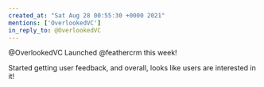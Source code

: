 ```yaml
---
created_at: "Sat Aug 28 00:55:30 +0000 2021"
mentions: ['OverlookedVC']
in_reply_to: @OverlookedVC
---
```


@OverlookedVC Launched @feathercrm this week!

Started getting user feedback, and overall, looks like users are interested in it!